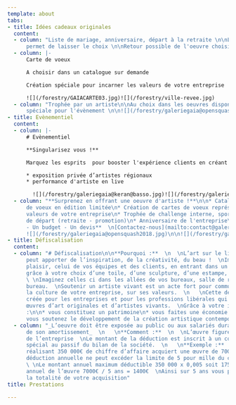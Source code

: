 ```yaml
---
template: about
tabs:
- title: Idées cadeaux originales
  content:
  - column: "Liste de mariage, anniversaire, départ à la retraite \n\nLa carte cadeau
      permet de laisser le choix \n\nRetour possible de l'oeuvre choisie\n\n![](/forestry/galeriegaia-cartecadeau.jpg)"
  - column: |-
      Carte de voeux

      A choisir dans un catalogue sur demande

      Création spéciale pour incarner les valeurs de votre entreprise

      ![](/forestry/GAIACARTE03.jpg)![](/forestry/ville-revee.jpg)
  - column: "Trophée par un artiste\n\nAu choix dans les oeuvres disponibles \n\nCréation
      spéciale pour l'évènement \n\n![](/forestry/galeriegaia@opensquash2018.jpg)"
- title: Evènementiel
  content:
  - column: |-
      # Evènementiel

      **Singularisez vous !**

      Marquez les esprits  pour booster l'expérience clients en créant **un évènement exclusif :**

      * exposition privée d’artistes régionaux
      * performance d'artiste en live

        ![](/forestry/galeriegaia@keran@basso.jpg)![](/forestry/galeriegaia@audi@molliere.jpg)![](/forestry/galeriegaia@galerieslafayette@valerieleroux.jpg)
  - column: "**Surprenez en offrant une oeuvre d'artiste !**\n\n* Catalogue de cartes
      de voeux en édition limitée\n* Création de cartes de voeux représentant les
      valeurs de votre entreprise\n* Trophée de challenge interne, sportif\n* Cadeau
      de départ (retraite - promotion)\n* Anniversaire de l'entreprise\n\n**Un projet
      - Un budget - Un devis**  \n[Contactez-nous](mailto:contact@galeriegaia.fr)\n\n*
      ![](/forestry/galeriegaia@opensquash2018.jpg)\n\n![](/forestry/galeriegaia@lnh-coffretanniversaire.jpg)"
- title: Défiscalisation
  content:
  - column: "# Défiscalisation\n\n**Pourquoi :**  \n  \nL’art sur le lieu de travail
      peut apporter de l’inspiration, de la créativité, du beau !  \nImaginez votre
      plaisir, celui de vos équipes et des clients, en entrant dans un espace personnalisé
      grâce à votre choix d’une toile, d’une sculpture, d’une estampe, photo ou dessin.
      \ \nImaginez celles ci dans les allées de vos bureaux, salle de réunion ou votre
      bureau.  \nSoutenir un artiste vivant est un acte fort pour communiquer sur
      la culture de votre entreprise, sur ses valeurs.  \n   \nCette déduction a été
      créée pour les entreprises et pour les professions libérales qui achètent des
      œuvres d’art originales et d’artistes vivants.  \nGrâce à votre investissement
      :\n\n* vous constituez un patrimoine\n* vous faites une économie d’impôts\n*
      vous soutenez le développement de la création artistique contemporaine"
  - column: "_L’oeuvre doit être exposée au public ou aux salariés durant 5 ans, durée
      de son amortissement_  \n   \n**Comment :**  \n  \nL’œuvre figure dans les immobilisations
      de l’entreprise  \nLe montant de la déduction est inscrit à un compte de réserve
      spécial au passif du bilan de la société.  \n   \n**Exemple :**  \n  \nUne entreprise
      réalisant 350 000€ de chiffre d’affaire acquiert une œuvre de 7000€ HT  \nLa
      déduction annuelle ne peut excéder la limite de 5 pour mille du chiffre d’affaire.
      \ \nLe montant annuel maximum déductible 350 000 x 0,005 soit 1750€  \nAmortissement
      annuel de l’œuvre 7000€ / 5 ans = 1400€  \nAinsi sur 5 ans vous pouvez déduire
      la totalité de votre acquisition"
title: Prestations

---
```

